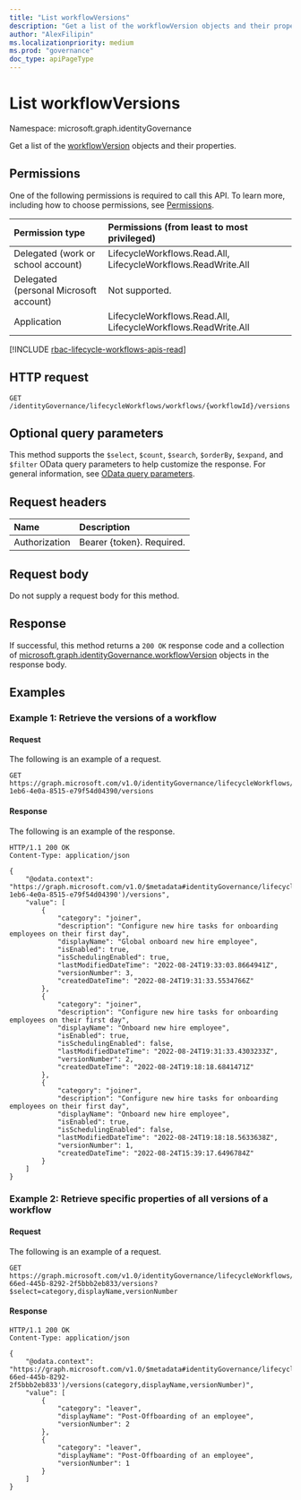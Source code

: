 ```yaml
---
title: "List workflowVersions"
description: "Get a list of the workflowVersion objects and their properties."
author: "AlexFilipin"
ms.localizationpriority: medium
ms.prod: "governance"
doc_type: apiPageType
---
```


# List workflowVersions

Namespace: microsoft.graph.identityGovernance

Get a list of the [workflowVersion](../resources/identitygovernance-workflowversion.md) objects and their properties.

## Permissions

One of the following permissions is required to call this API. To learn more, including how to choose permissions, see [Permissions](/graph/permissions-reference).

|Permission type|Permissions (from least to most privileged)|
|:---|:---|
|Delegated (work or school account)|LifecycleWorkflows.Read.All, LifecycleWorkflows.ReadWrite.All|
|Delegated (personal Microsoft account)|Not supported.|
|Application|LifecycleWorkflows.Read.All, LifecycleWorkflows.ReadWrite.All|

[!INCLUDE [rbac-lifecycle-workflows-apis-read](../includes/rbac-for-apis/rbac-lifecycle-workflows-apis-read.md)]

## HTTP request

<!-- {
  "blockType": "ignored"
}
-->
``` http
GET /identityGovernance/lifecycleWorkflows/workflows/{workflowId}/versions
```

## Optional query parameters

This method supports the `$select`, `$count`, `$search`, `$orderBy`, `$expand`, and `$filter` OData query parameters to help customize the response. For general information, see [OData query parameters](/graph/query-parameters).

## Request headers

|Name|Description|
|:---|:---|
|Authorization|Bearer {token}. Required.|

## Request body

Do not supply a request body for this method.

## Response

If successful, this method returns a `200 OK` response code and a collection of [microsoft.graph.identityGovernance.workflowVersion](../resources/identitygovernance-workflowversion.md) objects in the response body.

## Examples

### Example 1: Retrieve the versions of a workflow

#### Request

The following is an example of a request.

<!-- {
  "blockType": "request",
  "name": "lifecycleworkflows_list_workflowversion"
}
-->
``` http
GET https://graph.microsoft.com/v1.0/identityGovernance/lifecycleWorkflows/workflows/156ce798-1eb6-4e0a-8515-e79f54d04390/versions
```

#### Response

The following is an example of the response.

<!-- {
  "blockType": "response",
  "truncated": true,
  "@odata.type": "Collection(microsoft.graph.identityGovernance.workflowVersion)"
}
-->
``` http
HTTP/1.1 200 OK
Content-Type: application/json

{
    "@odata.context": "https://graph.microsoft.com/v1.0/$metadata#identityGovernance/lifecycleWorkflows/workflows('156ce798-1eb6-4e0a-8515-e79f54d04390')/versions",
    "value": [
        {
            "category": "joiner",
            "description": "Configure new hire tasks for onboarding employees on their first day",
            "displayName": "Global onboard new hire employee",
            "isEnabled": true,
            "isSchedulingEnabled": true,
            "lastModifiedDateTime": "2022-08-24T19:33:03.8664941Z",
            "versionNumber": 3,
            "createdDateTime": "2022-08-24T19:31:33.5534766Z"
        },
        {
            "category": "joiner",
            "description": "Configure new hire tasks for onboarding employees on their first day",
            "displayName": "Onboard new hire employee",
            "isEnabled": true,
            "isSchedulingEnabled": false,
            "lastModifiedDateTime": "2022-08-24T19:31:33.4303233Z",
            "versionNumber": 2,
            "createdDateTime": "2022-08-24T19:18:18.6841471Z"
        },
        {
            "category": "joiner",
            "description": "Configure new hire tasks for onboarding employees on their first day",
            "displayName": "Onboard new hire employee",
            "isEnabled": true,
            "isSchedulingEnabled": false,
            "lastModifiedDateTime": "2022-08-24T19:18:18.5633638Z",
            "versionNumber": 1,
            "createdDateTime": "2022-08-24T15:39:17.6496784Z"
        }
    ]
}
```

### Example 2: Retrieve specific properties of all versions of a workflow

#### Request

The following is an example of a request.

<!-- {
  "blockType": "request",
  "name": "lifecycleworkflows_list_workflowversion_select"
}
-->
``` http
GET https://graph.microsoft.com/v1.0/identityGovernance/lifecycleWorkflows/workflows/15239232-66ed-445b-8292-2f5bbb2eb833/versions?$select=category,displayName,versionNumber
```

#### Response

<!-- {
  "blockType": "response",
  "truncated": true,
  "@odata.type": "Collection(microsoft.graph.identityGovernance.workflowVersion)"
}
-->
``` http
HTTP/1.1 200 OK
Content-Type: application/json

{
    "@odata.context": "https://graph.microsoft.com/v1.0/$metadata#identityGovernance/lifecycleWorkflows/workflows('15239232-66ed-445b-8292-2f5bbb2eb833')/versions(category,displayName,versionNumber)",
    "value": [
        {
            "category": "leaver",
            "displayName": "Post-Offboarding of an employee",
            "versionNumber": 2
        },
        {
            "category": "leaver",
            "displayName": "Post-Offboarding of an employee",
            "versionNumber": 1
        }
    ]
}
```
